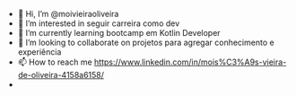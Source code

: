 - 👋 Hi, I’m @moivieiraoliveira
- 👀 I’m interested in  seguir carreira como dev
- 🌱 I’m currently learning  bootcamp em Kotlin Developer
- 💞️ I’m looking to collaborate on  projetos  para agregar conhecimento e experiência
- 📫 How to reach me  https://www.linkedin.com/in/mois%C3%A9s-vieira-de-oliveira-4158a6158/
- 

<!---
moivieiraoliveira/moivieiraoliveira is a ✨ special ✨ repository because its `README.md` (this file) appears on your GitHub profile.
You can click the Preview link to take a look at your changes.
--->
